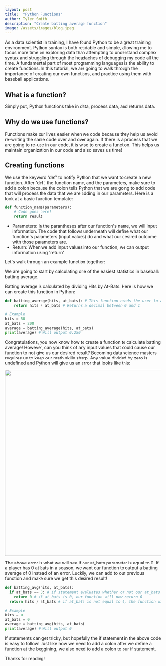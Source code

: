 ```yaml
---
layout: post
title:  "Python Functions"
author: Tyler Smith
description: "Create batting average function"
image: /assets/images/blog.jpeg
--- 
```

As a data scientist in training, I have found Python to be a great training environment. Python syntax is both readable and simple, allowing me to focus more time on exploring data than attempting to understand complex syntax and struggling through the headaches of debugging my code all the time. A fundamental part of most programming languages is the ability to create functions. In this tutorial, we are going to walk through the importance of creating our own functions, and practice using them with baseball applications.

<h2>What is a function?</h2>

Simply put, Python functions take in data, process data, and returns data.

<h2>Why do we use functions?</h2>

Functions make our lives easier when we code because they help us avoid re-writing the same code over and over again. If there is a process that we are going to re-use in our code, it is wise to create a function. This helps us maintain organization in our code and also saves us time!

<h2>Creating functions</h2>

We use the keyword 'def' to notify Python that we want to create a new function. After 'def', the function name, and the parameters, make sure to add a colon because the colon tells Python that we are going to add code that will process the data that we are adding in our parameters. Here is a look at a basic function template:

```python
def function_name(parameters):
    # Code goes here!
    return result
```

* Parameters: In the parantheses after our function's name, we will input information. The code that follows underneath will define what our function's parameters (input values) do and what our desired outcome with those parameters are.
* Return: When we add input values into our function, we can output information using 'return'

Let's walk through an example function together:

We are going to start by calculating one of the easiest statistics in baseball: batting average.

Batting average is calculated by dividing Hits by At-Bats. Here is how we can create this function in Python:

```python
def batting_average(hits, at_bats): # This function needs the user to add 2 parameters: hits and at_bats
    return hits / at_bats # Returns a decimal between 0 and 1

# Example
hits = 50
at_bats = 200
average = batting_average(hits, at_bats)
print(average) # Will output 0.250
```

Congratulations, you now know how to create a function to calculate batting average! However, can you think of any input values that could cause our function to not give us our desired result? Becoming data science masters requires us to keep our math skills sharp. Any value divided by zero is undefined and Python will give us an error that looks like this:

<img src="{{site.url}}/{{site.baseurl}}/assets/images/Error.png" alt="" style="width:600px;"/>

The above error is what we will see if our at_bats parameter is equal to 0. If a player has 0 at bats in a season, we want our function to output a batting average of 0 instead of an error. Luckily, we can add to our previous function and make sure we get this desired result!

```python
def batting_avg(hits, at_bats):
  if at_bats == 0: # if statement evaluates whether or not our at_bats input value is 0
    return 0 # if at_bats is 0, our function will now return 0
  return hits / at_bats # if at_bats is not equal to 0, the function will calculate the decimal of hits / at_bats

# Example
hits = 0
at_bats = 0
average = batting_avg(hits, at_bats)
print(average) # Will output 0
```

If statements can get tricky, but hopefully the if statement in the above code is easy to follow! Just like how we need to add a colon after we define a function at the beggining, we also need to add a colon to our if statement.

Thanks for reading!



